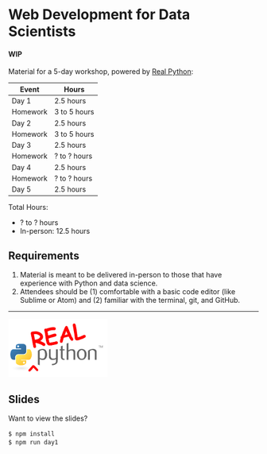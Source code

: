 # Web Development for Data Scientists

#### WIP

Material for a 5-day workshop, powered by [Real Python](https://realpython.com):

| Event    | Hours         |
|----------|---------------|
| Day 1    | 2.5 hours     |
| Homework | 3 to 5 hours  |
| Day 2    | 2.5 hours     |
| Homework | 3 to 5 hours  |
| Day 3    | 2.5 hours     |
| Homework | ? to ? hours  |
| Day 4    | 2.5 hours     |
| Homework | ? to ? hours  |
| Day 5    | 2.5 hours     |

Total Hours:

- ? to ? hours
- In-person: 12.5 hours

## Requirements

1. Material is meant to be delivered in-person to those that have experience with Python and data science.
1. Attendees should be (1) comfortable with a basic code editor (like Sublime or Atom) and (2) familiar with the terminal, git, and GitHub.

---

<img src="./slides/images/realpython_logo.png" style="max-width:200px;background:none;border:none;box-shadow:none;">

## Slides

Want to view the slides?

```sh
$ npm install
$ npm run day1
```
